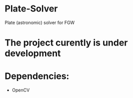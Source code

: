 # Plate-Solver
Plate (astronomic) solver for FGW

# The project curently is under development


# Dependencies:
* OpenCV
